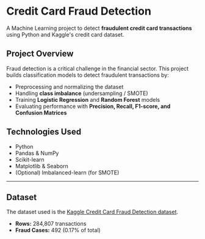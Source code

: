# Credit Card Fraud Detection

A Machine Learning project to detect **fraudulent credit card transactions** using Python and Kaggle's credit card dataset.  


## Project Overview
Fraud detection is a critical challenge in the financial sector. This project builds classification models to detect fraudulent transactions by:
- Preprocessing and normalizing the dataset
- Handling **class imbalance** (undersampling / SMOTE)
- Training **Logistic Regression** and **Random Forest** models
- Evaluating performance with **Precision, Recall, F1-score, and Confusion Matrices**



## Technologies Used
- Python 
- Pandas & NumPy
- Scikit-learn
- Matplotlib & Seaborn
- (Optional) Imbalanced-learn (for SMOTE)

---

## Dataset
The dataset used is the [Kaggle Credit Card Fraud Detection dataset](https://www.kaggle.com/mlg-ulb/creditcardfraud).  
- **Rows:** 284,807 transactions  
- **Fraud Cases:** 492 (0.17% of total)  


